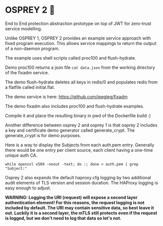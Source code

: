 # OSPREY 2 🦅

End to End protection abstraction prototype on top of JWT for zero-trust service modelling.

Unlike OSPREY 1, OSPREY 2 provides an example service approach with fixed program execution.
This allows service mappings to return the output of a non-daemon program. 

The example uses shell scripts called proc100 and flush-hydrate.

Demo proc100 returns a json file `cat data.json` from the working directory of the fixadm service.

The demo flush-hydrate deletes all keys in redis/0 and populates redis from a flatfile called initial.flat.

The demo service is here: https://github.com/jpegleg/fixadm

The demo fixadm also includes proc100 and flush-hydrate examples.

Compile it and place the resulting binary in pwd of the Dockerfile build :)

Another difference between osprey 2 and osprey 1 is that osprey 2 includes a key and certificate demo generator called generate_crypt.
The generate_crypt is for demo purposes.


Here is a way to display the Subjects from each auth.pem entry. Generally there would be one entry per client source, each client having a one-time unique auth CA.

```
while openssl x509 -noout -text; do :; done < auth.pem | grep "Subject:"
```


Osprey 2 also expands the default haproxy.cfg logging by two additional audit elements of TLS version and session duration. The HAProxy logging is easy enough to adjust. 

<b>WARNING:<b> Logging the URI (request) will expose a second layer authentication element! For this reasons, the request logging is not included by default. The URI may contain sensitive data, so best leave it out. Luckily it is a second layer, the mTLS still protects even if the request is logged, but we don't need to log that data so let's not.

